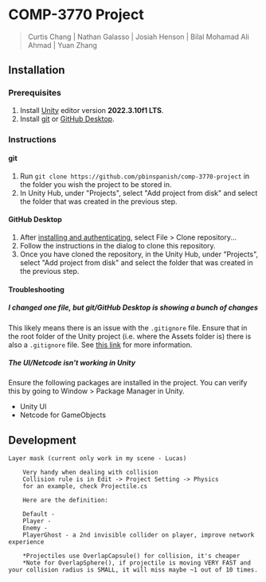 # COMP-3770 Project
> Curtis Chang | Nathan Galasso | Josiah Henson | Bilal Mohamad Ali Ahmad | Yuan Zhang
## Installation
### Prerequisites
1. Install [Unity](https://unity.com/) editor version **2022.3.10f1 LTS**.
2. Install [git](https://git-scm.com/downloads) or [GitHub Desktop](https://desktop.github.com/).

### Instructions
#### git
1. Run `git clone https://github.com/pbinspanish/comp-3770-project` in the folder you wish the project to be stored in.
2. In Unity Hub, under "Projects", select "Add project from disk" and select the folder that was created in the previous step.
#### GitHub Desktop
1. After [installing and authenticating](https://docs.github.com/en/desktop/overview/getting-started-with-github-desktop), select File > Clone repository...
2. Follow the instructions in the dialog to clone this repository.
3. Once you have cloned the repository, in the Unity Hub, under "Projects", select "Add project from disk" and select the folder that was created in the previous step.
#### Troubleshooting
##### I changed one file, but git/GitHub Desktop is showing a bunch of changes
This likely means there is an issue with the `.gitignore` file. Ensure that in the root folder of the Unity project (i.e. where the Assets folder is) there is also a `.gitignore` file. See [this link](https://docs.google.com/spreadsheets/d/1cCBNv72AiMzCmrdhcMFnjmT3eZIiR9R4Ty-s0x_PUt8/edit#gid=0) for more information.
##### The UI/Netcode isn't working in Unity
Ensure the following packages are installed in the project. You can verify this by going to Window > Package Manager in Unity.
- Unity UI
- Netcode for GameObjects

## Development
```
Layer mask (current only work in my scene - Lucas)
	
	Very handy when dealing with collision
	Collision rule is in Edit -> Project Setting -> Physics
	for an example, check Projectile.cs

	Here are the definition:

	Default - 
	Player -
	Enemy -
	PlayerGhost - a 2nd invisible collider on player, improve network experience

	*Projectiles use OverlapCapsule() for collision, it's cheaper
	*Note for OverlapSphere(), if projectile is moving VERY FAST and your collision radius is SMALL, it will miss maybe ~1 out of 10 times.
```
